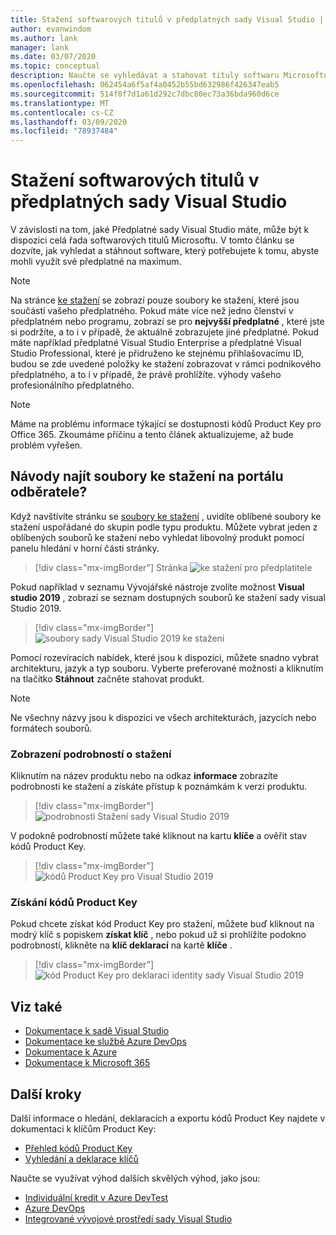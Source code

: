 ```yaml
---
title: Stažení softwarových titulů v předplatných sady Visual Studio | Microsoft Docs
author: evanwindom
ms.author: lank
manager: lank
ms.date: 03/07/2020
ms.topic: conceptual
description: Naučte se vyhledávat a stahovat tituly softwaru Microsoftu v předplatných sady Visual Studio.
ms.openlocfilehash: 062454a6f5af4a0452b55bd632986f426347eab5
ms.sourcegitcommit: 514f0f7d1a61d292c7dbc80ec73a36bda960d6ce
ms.translationtype: MT
ms.contentlocale: cs-CZ
ms.lasthandoff: 03/09/2020
ms.locfileid: "78937484"
---
```

# <a name="downloading-software-titles-in-visual-studio-subscriptions"></a>Stažení softwarových titulů v předplatných sady Visual Studio
V závislosti na tom, jaké Předplatné sady Visual Studio máte, může být k dispozici celá řada softwarových titulů Microsoftu.  V tomto článku se dozvíte, jak vyhledat a stáhnout software, který potřebujete k tomu, abyste mohli využít své předplatné na maximum. 

> [!NOTE]
> Na stránce [ke stažení](https://my.visualstudio.com/downloads/featured) se zobrazí pouze soubory ke stažení, které jsou součástí vašeho předplatného.  Pokud máte více než jedno členství v předplatném nebo programu, zobrazí se pro **nejvyšší předplatné** , které jste si podržíte, a to i v případě, že aktuálně zobrazujete jiné předplatné.  Pokud máte například předplatné Visual Studio Enterprise a předplatné Visual Studio Professional, které je přidruženo ke stejnému přihlašovacímu ID, budou se zde uvedené položky ke stažení zobrazovat v rámci podnikového předplatného, a to i v případě, že právě prohlížíte. výhody vašeho profesionálního předplatného.

> [!NOTE]
> Máme na problému informace týkající se dostupnosti kódů Product Key pro Office 365.  Zkoumáme příčinu a tento článek aktualizujeme, až bude problém vyřešen. 

## <a name="how-do-i-find-downloads-in-the-subscriber-portal"></a>Návody najít soubory ke stažení na portálu odběratele?
Když navštívíte stránku se [soubory ke stažení](https://my.visualstudio.com/downloads/featured?wt.mc_id=o~msft~docs) , uvidíte oblíbené soubory ke stažení uspořádané do skupin podle typu produktu.  Můžete vybrat jeden z oblíbených souborů ke stažení nebo vyhledat libovolný produkt pomocí panelu hledání v horní části stránky.
> [!div class="mx-imgBorder"]
> Stránka ![ke stažení pro předplatitele](_img/subscriber-downloads/subscriber-downloads-resized.png)

Pokud například v seznamu Vývojářské nástroje zvolíte možnost **Visual studio 2019** , zobrazí se seznam dostupných souborů ke stažení sady visual Studio 2019.
> [!div class="mx-imgBorder"]
> ![soubory sady Visual Studio 2019 ke stažení](_img/subscriber-downloads/vs2019-product-list.png)

Pomocí rozevíracích nabídek, které jsou k dispozici, můžete snadno vybrat architekturu, jazyk a typ souboru. Vyberte preferované možnosti a kliknutím na tlačítko **Stáhnout** začněte stahovat produkt.

> [!NOTE]
> Ne všechny názvy jsou k dispozici ve všech architekturách, jazycích nebo formátech souborů.  

### <a name="displaying-download-details"></a>Zobrazení podrobností o stažení
Kliknutím na název produktu nebo na odkaz **informace** zobrazíte podrobnosti ke stažení a získáte přístup k poznámkám k verzi produktu.
> [!div class="mx-imgBorder"]
> ![podrobnosti Stažení sady Visual Studio 2019](_img/subscriber-downloads/vs2019-info.png)

V podokně podrobností můžete také kliknout na kartu **klíče** a ověřit stav kódů Product Key.
> [!div class="mx-imgBorder"]
> ![kódů Product Key pro Visual Studio 2019](_img/subscriber-downloads/vs2019-keys.png)

### <a name="obtaining-product-keys"></a>Získání kódů Product Key
Pokud chcete získat kód Product Key pro stažení, můžete buď kliknout na modrý klíč s popiskem **získat klíč** , nebo pokud už si prohlížíte podokno podrobností, klikněte na **klíč deklarací** na kartě **klíče** .
> [!div class="mx-imgBorder"]
> ![kód Product Key pro deklaraci identity sady Visual Studio 2019](_img/subscriber-downloads/vs2019-claim-keys.png)

## <a name="see-also"></a>Viz také
- [Dokumentace k sadě Visual Studio](https://docs.microsoft.com/visualstudio/)
- [Dokumentace ke službě Azure DevOps](https://docs.microsoft.com/azure/devops/)
- [Dokumentace k Azure](https://docs.microsoft.com/azure/)
- [Dokumentace k Microsoft 365](https://docs.microsoft.com/microsoft-365/)

## <a name="next-steps"></a>Další kroky
Další informace o hledání, deklaracích a exportu kódů Product Key najdete v dokumentaci k klíčům Product Key:
- [Přehled kódů Product Key](product-keys.md)
- [Vyhledání a deklarace klíčů](find-keys.md)

Naučte se využívat výhod dalších skvělých výhod, jako jsou:
- [Individuální kredit v Azure DevTest](vs-azure.md)
- [Azure DevOps](vs-azure-devops.md)
- [Integrované vývojové prostředí sady Visual Studio](vs-ide-benefit.md)




